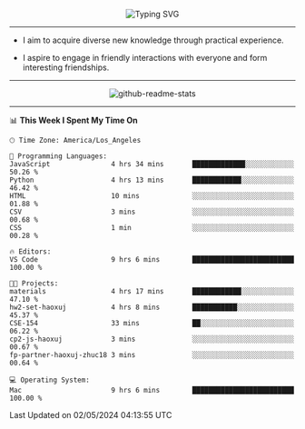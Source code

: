 <p align="center">
  <img src="https://readme-typing-svg.demolab.com?font=Fira+Code&weight=500&size=32&duration=2500&pause=1600&center=true&vCenter=true&random=false&width=1024&height=64&lines=Hi+there+%F0%9F%91%8B;I'm+delighted+you+could+make+it+here+%F0%9F%8E%89;I'm+Harry%2C+a+college+student+still+finding+my+way" alt="Typing SVG" />
</p>


---


- I aim to acquire diverse new knowledge through practical experience.

- I aspire to engage in friendly interactions with everyone and form interesting friendships.


---


<p align="center">
  <img src="https://github-readme-stats.vercel.app/api?username=Harry-Jing&show_icons=true" alt="github-readme-stats"/>
</p>


---

<!--START_SECTION:waka-->
📊 **This Week I Spent My Time On** 

```text
🕑︎ Time Zone: America/Los_Angeles

💬 Programming Languages: 
JavaScript               4 hrs 34 mins       █████████████░░░░░░░░░░░░   50.26 % 
Python                   4 hrs 13 mins       ████████████░░░░░░░░░░░░░   46.42 % 
HTML                     10 mins             ░░░░░░░░░░░░░░░░░░░░░░░░░   01.88 % 
CSV                      3 mins              ░░░░░░░░░░░░░░░░░░░░░░░░░   00.68 % 
CSS                      1 min               ░░░░░░░░░░░░░░░░░░░░░░░░░   00.28 % 

🔥 Editors: 
VS Code                  9 hrs 6 mins        █████████████████████████   100.00 % 

🐱‍💻 Projects: 
materials                4 hrs 17 mins       ████████████░░░░░░░░░░░░░   47.10 % 
hw2-set-haoxuj           4 hrs 8 mins        ███████████░░░░░░░░░░░░░░   45.37 % 
CSE-154                  33 mins             ██░░░░░░░░░░░░░░░░░░░░░░░   06.22 % 
cp2-js-haoxuj            3 mins              ░░░░░░░░░░░░░░░░░░░░░░░░░   00.67 % 
fp-partner-haoxuj-zhuc18 3 mins              ░░░░░░░░░░░░░░░░░░░░░░░░░   00.64 % 

💻 Operating System: 
Mac                      9 hrs 6 mins        █████████████████████████   100.00 % 
```


 Last Updated on 02/05/2024 04:13:55 UTC
<!--END_SECTION:waka-->
